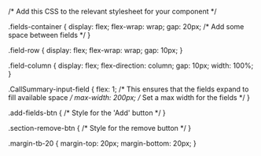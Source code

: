 /* Add this CSS to the relevant stylesheet for your component */

.fields-container {
  display: flex;
  flex-wrap: wrap;
  gap: 20px; /* Add some space between fields */
}

.field-row {
  display: flex;
  flex-wrap: wrap;
  gap: 10px;
}

.field-column {
  display: flex;
  flex-direction: column;
  gap: 10px;
  width: 100%;
}

.CallSummary-input-field {
  flex: 1; /* This ensures that the fields expand to fill available space */
  max-width: 200px; /* Set a max width for the fields */
}

.add-fields-btn {
  /* Style for the 'Add' button */
}

.section-remove-btn {
  /* Style for the remove button */
}

.margin-tb-20 {
  margin-top: 20px;
  margin-bottom: 20px;
}
